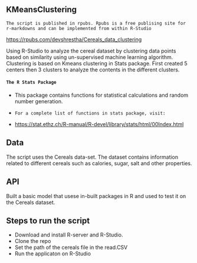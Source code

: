 ## KMeansClustering
`The script is published in rpubs. Rpubs is a free publising site for r-markdowns and can be implemented from within R-Studio `

https://rpubs.com/devshrestha/Cereals_data_clustering

Using R-Studio to analyze the cereal dataset by clustering data points based on similarity using un-supervised machine learning algorithm. Clustering is based on Kmeans clustering in Stats package. First created 5 centers then 3 clusters to analyze the contents in the different clusters. 
#### `The R Stats Package`
- This package contains functions for statistical calculations and random number generation. 

- `For a complete list of functions in stats package, visit:`
- https://stat.ethz.ch/R-manual/R-devel/library/stats/html/00Index.html

## Data
The script uses the Cereals data-set. The dataset contains information related to different cereals such as calories, sugar, salt and other properties. 

## API
Built a basic model that usese in-built packages in R and used to test it on the Cereals dataset. 

## Steps to run the script
- Download and install R-server and R-Studio. 
- Clone the repo 
- Set the path of the cereals file in the read.CSV
- Run the applicaton on R-Studio
